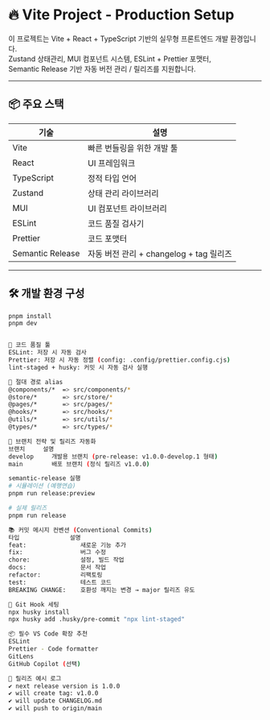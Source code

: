 # 🔥 Vite Project - Production Setup

이 프로젝트는 Vite + React + TypeScript 기반의 실무형 프론트엔드 개발 환경입니다.  
Zustand 상태관리, MUI 컴포넌트 시스템, ESLint + Prettier 포맷터,  
Semantic Release 기반 자동 버전 관리 / 릴리즈를 지원합니다.  

---

## 📦 주요 스택

| 기술 | 설명 |
|------|------|
| Vite | 빠른 번들링을 위한 개발 툴 |
| React | UI 프레임워크 |
| TypeScript | 정적 타입 언어 |
| Zustand | 상태 관리 라이브러리 |
| MUI | UI 컴포넌트 라이브러리 |
| ESLint | 코드 품질 검사기 |
| Prettier | 코드 포맷터 |
| Semantic Release | 자동 버전 관리 + changelog + tag 릴리즈 |

---

## 🛠️ 개발 환경 구성

```bash
pnpm install
pnpm dev


🧼 코드 품질 툴
ESLint: 저장 시 자동 검사
Prettier: 저장 시 자동 정렬 (config: .config/prettier.config.cjs)
lint-staged + husky: 커밋 시 자동 검사 실행

📁 절대 경로 alias
@components/*  => src/components/*
@store/*       => src/store/*
@pages/*       => src/pages/*
@hooks/*       => src/hooks/*
@utils/*       => src/utils/*
@types/*       => src/types/*

🚀 브랜치 전략 및 릴리즈 자동화
브랜치	    설명
develop	    개발용 브랜치 (pre-release: v1.0.0-develop.1 형태)
main	    배포 브랜치 (정식 릴리즈 v1.0.0)

semantic-release 실행
# 시뮬레이션 (예행연습)
pnpm run release:preview

# 실제 릴리즈
pnpm run release

📚 커밋 메시지 컨벤션 (Conventional Commits)
타입	            설명
feat:	            새로운 기능 추가
fix:	            버그 수정
chore:	            설정, 빌드 작업
docs:	            문서 작업
refactor:	        리팩토링
test:	            테스트 코드
BREAKING CHANGE:	호환성 깨지는 변경 → major 릴리즈 유도 

🔐 Git Hook 세팅
npx husky install
npx husky add .husky/pre-commit "npx lint-staged"

📦 필수 VS Code 확장 추천
ESLint
Prettier - Code formatter
GitLens
GitHub Copilot (선택)

📸 릴리즈 예시 로그
✔ next release version is 1.0.0
✔ will create tag: v1.0.0
✔ will update CHANGELOG.md
✔ will push to origin/main
